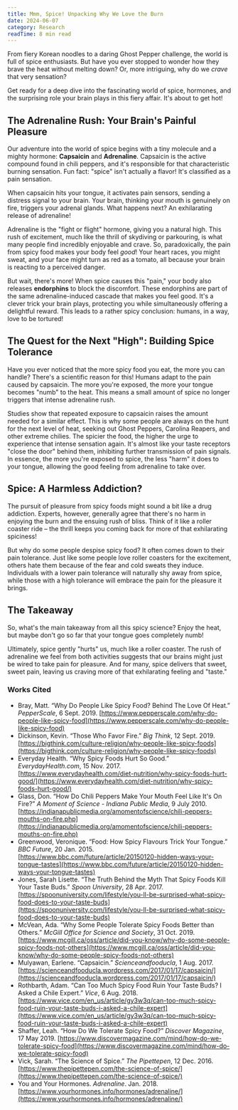 ```yaml
---
title: Mmm, Spice! Unpacking Why We Love the Burn
date: 2024-06-07
category: Research
readTime: 8 min read
---
```


From fiery Korean noodles to a daring Ghost Pepper challenge, the world is full of spice enthusiasts. But have you ever stopped to wonder how they brave the heat without melting down? Or, more intriguing, why do we _crave_ that very sensation?

Get ready for a deep dive into the fascinating world of spice, hormones, and the surprising role your brain plays in this fiery affair. It's about to get hot!

## The Adrenaline Rush: Your Brain's Painful Pleasure

Our adventure into the world of spice begins with a tiny molecule and a mighty hormone: **Capsaicin** and **Adrenaline**. Capsaicin is the active compound found in chili peppers, and it's responsible for that characteristic burning sensation. Fun fact: "spice" isn't actually a flavor! It's classified as a pain sensation.

When capsaicin hits your tongue, it activates pain sensors, sending a distress signal to your brain. Your brain, thinking your mouth is genuinely on fire, triggers your adrenal glands. What happens next? An exhilarating release of adrenaline!

Adrenaline is the "fight or flight" hormone, giving you a natural high. This rush of excitement, much like the thrill of skydiving or parkouring, is what many people find incredibly enjoyable and crave. So, paradoxically, the pain from spicy food makes your body feel _good_! Your heart races, you might sweat, and your face might turn as red as a tomato, all because your brain is reacting to a perceived danger.

But wait, there's more! When spice causes this "pain," your body also releases **endorphins** to block the discomfort. These endorphins are part of the same adrenaline-induced cascade that makes you feel good. It's a clever trick your brain plays, protecting you while simultaneously offering a delightful reward. This leads to a rather spicy conclusion: humans, in a way, love to be tortured!

## The Quest for the Next "High": Building Spice Tolerance

Have you ever noticed that the more spicy food you eat, the more you can handle? There's a scientific reason for this! Humans adapt to the pain caused by capsaicin. The more you're exposed, the more your tongue becomes "numb" to the heat. This means a small amount of spice no longer triggers that intense adrenaline rush.

Studies show that repeated exposure to capsaicin raises the amount needed for a similar effect. This is why some people are always on the hunt for the next level of heat, seeking out Ghost Peppers, Carolina Reapers, and other extreme chilies. The spicier the food, the higher the urge to experience that intense sensation again. It's almost like your taste receptors "close the door" behind them, inhibiting further transmission of pain signals. In essence, the more you're exposed to spice, the less "harm" it does to your tongue, allowing the good feeling from adrenaline to take over.

## Spice: A Harmless Addiction?

The pursuit of pleasure from spicy foods might sound a bit like a drug addiction. Experts, however, generally agree that there's no harm in enjoying the burn and the ensuing rush of bliss. Think of it like a roller coaster ride – the thrill keeps you coming back for more of that exhilarating spiciness!

But why do some people despise spicy food? It often comes down to their pain tolerance. Just like some people love roller coasters for the excitement, others hate them because of the fear and cold sweats they induce. Individuals with a lower pain tolerance will naturally shy away from spice, while those with a high tolerance will embrace the pain for the pleasure it brings.

## The Takeaway

So, what's the main takeaway from all this spicy science? Enjoy the heat, but maybe don't go so far that your tongue goes completely numb!

Ultimately, spice gently "hurts" us, much like a roller coaster. The rush of adrenaline we feel from both activities suggests that our brains might just be wired to take pain for pleasure. And for many, spice delivers that sweet, sweet pain, leaving us craving more of that exhilarating feeling and "taste."

### Works Cited

- Bray, Matt. “Why Do People Like Spicy Food? Behind The Love Of Heat.” _PepperScale_, 6 Sept. 2019. [https://www.pepperscale.com/why-do-people-like-spicy-food](https://www.pepperscale.com/why-do-people-like-spicy-food)
- Dickinson, Kevin. “Those Who Favor Fire.” _Big Think_, 12 Sept. 2019. [https://bigthink.com/culture-religion/why-people-like-spicy-foods](https://bigthink.com/culture-religion/why-people-like-spicy-foods)
- Everyday Health. “Why Spicy Foods Hurt So Good.” _EverydayHealth.com_, 15 Nov. 2017. [https://www.everydayhealth.com/diet-nutrition/why-spicy-foods-hurt-good/](https://www.everydayhealth.com/diet-nutrition/why-spicy-foods-hurt-good/)
- Glass, Don. “How Do Chili Peppers Make Your Mouth Feel Like It's On Fire?” _A Moment of Science - Indiana Public Media_, 9 July 2010. [https://indianapublicmedia.org/amomentofscience/chili-peppers-mouths-on-fire.php](https://indianapublicmedia.org/amomentofscience/chili-peppers-mouths-on-fire.php)
- Greenwood, Veronique. “Food: How Spicy Flavours Trick Your Tongue.” _BBC Future_, 20 Jan. 2015. [https://www.bbc.com/future/article/20150120-hidden-ways-your-tongue-tastes](https://www.bbc.com/future/article/20150120-hidden-ways-your-tongue-tastes)
- Jones, Sarah Lisette. “The Truth Behind the Myth That Spicy Foods Kill Your Taste Buds.” _Spoon University_, 28 Apr. 2017. [https://spoonuniversity.com/lifestyle/you-ll-be-surprised-what-spicy-food-does-to-your-taste-buds](https://spoonuniversity.com/lifestyle/you-ll-be-surprised-what-spicy-food-does-to-your-taste-buds)
- McVean, Ada. “Why Some People Tolerate Spicy Foods Better than Others.” _McGill Office for Science and Society_, 31 Oct. 2019. [https://www.mcgill.ca/oss/article/did-you-know/why-do-some-people-spicy-foods-not-others](https://www.mcgill.ca/oss/article/did-you-know/why-do-some-people-spicy-foods-not-others)
- Mulyawan, Earlene. “Capsaicin.” _Scienceandfooducla_, 1 Aug. 2017. [https://scienceandfooducla.wordpress.com/2017/01/17/capsaicin/](https://scienceandfooducla.wordpress.com/2017/01/17/capsaicin/)
- Rothbarth, Adam. “Can Too Much Spicy Food Ruin Your Taste Buds? I Asked a Chile Expert.” _Vice_, 6 Aug. 2018. [https://www.vice.com/en_us/article/gy3w3q/can-too-much-spicy-food-ruin-your-taste-buds-i-asked-a-chile-expert](https://www.vice.com/en_us/article/gy3w3q/can-too-much-spicy-food-ruin-your-taste-buds-i-asked-a-chile-expert)
- Shaffer, Leah. “How Do We Tolerate Spicy Food?” _Discover Magazine_, 17 May 2019. [https://www.discovermagazine.com/mind/how-do-we-tolerate-spicy-food](https://www.discovermagazine.com/mind/how-do-we-tolerate-spicy-food)
- Vick, Sarah. “The Science of Spice.” _The Pipettepen_, 12 Dec. 2016. [https://www.thepipettepen.com/the-science-of-spice/](https://www.thepipettepen.com/the-science-of-spice/)
- You and Your Hormones. _Adrenaline_. Jan. 2018. [https://www.yourhormones.info/hormones/adrenaline/](https://www.yourhormones.info/hormones/adrenaline/)
